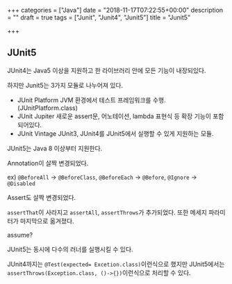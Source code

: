 +++
categories = ["Java"]
date = "2018-11-17T07:22:55+00:00"
description = ""
draft = true
tags = ["Junit", "Junit4", "Junit5"]
title = "Junit5"

+++
## JUnit5

JUnit4는 Java5 이상을 지원하고 한 라이브러리 안에 모든 기능이 내장되있다.

하지만 Junit5는 3가지 모듈로 나누어져 있다.

* JUnit Platform JVM 환경에서 테스트 프레임워크를 수행. (JUnitPlatform.class)
* JUnit Jupiter 새로운 assert문, 어노테이션, lambda 표현식 등 확장 기능이 포함되어있다.
* JUnit Vintage JUnit3, JUnit4를 JUnit5에서 실행할 수 있게 지원하는 모듈.

JUnit5는 Java 8 이상부터 지원한다.

Annotation이 살짝 변경되었다.

ex) `@BeforeAll` -> `@BeforeClass`, `@BeforeEach` -> `@Before`, `@Ignore` -> `@Disabled`

Assert도 살짝 변경되었다.

`assertThat`이 사라지고 `assertAll`, `assertThrows`가 추가되었다. 또한 메세지 파라미터가 마지막으로 옮겨졌다.

assume?

JUnit5는 동시에 다수의 러너를 실행시킬 수 있다.

JUnit4까지는 `@Test(expected= Excetion.class)`이런식으로 했지만 JUnit5에서는 `assertThrows(Exception.class, ()->{})`이런식으로 처리할 수 있다.